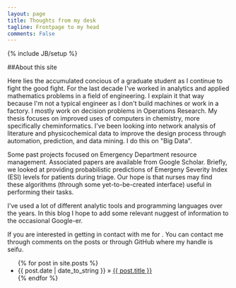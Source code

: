 ```yaml
---
layout: page
title: Thoughts from my desk
tagline: Frontpage to my head
comments: False
---
```

{% include JB/setup %}

##About this site

Here lies the accumulated concious of a graduate student as I continue to fight the good fight. For the last decade I've worked in analytics and applied mathematics problems in a field of engineering. I explain it that way because I'm not a typical engineer as I don't build machines or work in a factory. I mostly work on decision problems in Operations Research. My thesis focuses on improved uses of computers in chemistry, more specifically cheminformatics. I've been looking into network analysis of literature and physicochemical data to improve the design process through automation, prediction, and data mining. I do this on "Big Data".

Some past projects focused on Emergency Department resource management. Associated papers are available from Google Scholar. Briefly, we looked at providing probabilistic predictions of Emergeny Severity Index (ESI) levels for patients during triage. Our hope is that nurses may find these algorithms (through some yet-to-be-created interface) useful in performing their tasks.

I've used a lot of different analytic tools and programming languages over the years. In this blog I hope to add some relevant nuggest of information to the occasional Google-er.

If you are interested in getting in contact with me for <fill in the blank>. You can contact me through comments on the posts or through GitHub where my handle is seifu.

<!---
Read [Jekyll Quick Start](http://jekyllbootstrap.com/usage/jekyll-quick-start.html)

Complete usage and documentation available at: [Jekyll Bootstrap](http://jekyllbootstrap.com)

 Update Author Attributes

In `_config.yml` remember to specify your own data:
    
    title : My Blog =)
    
    author :
      name : Name Lastname
      email : blah@email.test
      github : username
      twitter : username

The theme should reference these variables whenever needed.
    
 Sample Posts

This blog contains sample posts which help stage pages and blog data.
When you don't need the samples anymore just delete the `_posts/core-samples` folder.

     rm -rf _posts/core-samples

Here's a sample "posts list".

--->

<ul class="posts">
  {% for post in site.posts %}
    <li><span>{{ post.date | date_to_string }}</span> &raquo; <a href="{{ BASE_PATH }}{{ post.url }}">{{ post.title }}</a></li>
  {% endfor %}
</ul>

<!---
## To-Do

This theme is still unfinished. If you'd like to be added as a contributor, [please fork](http://github.com/plusjade/jekyll-bootstrap)!
We need to clean up the themes, make theme usage guides with theme-specific markup examples.
--->

<a href="http://seifu.github.com{{ page.url }}#disqus_thread" data-disqus-identifier="{{ page.url }}"></a>

